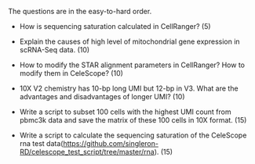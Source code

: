 The questions are in the easy-to-hard order.

- How is sequencing saturation calculated in CellRanger? (5)

- Explain the causes of high level of mitochondrial gene expression in scRNA-Seq data. (10)

- How to modify the STAR alignment parameters in CellRanger? How to modify them in CeleScope? (10)

- 10X V2 chemistry has 10-bp long UMI but 12-bp in V3. What are the advantages and disadvantages of longer UMI? (10)

- Write a script to subset 100 cells with the highest UMI count from pbmc3k data and save the matrix of these 100 cells in 10X format. (15)

- Write a script to calculate the sequencing saturation of the CeleScope rna test data(https://github.com/singleron-RD/celescope_test_script/tree/master/rna). (15)